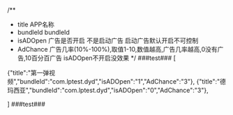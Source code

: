 /**
 *  title    APP名称
 *  bundleId bundleId
 *  isADOpen 广告是否开启 不是启动广告 启动广告默认开启不可控制
 *  AdChance 广告几率(10%-100%),取值1-10,数值越高,广告几率越高,0没有广告,10百分百广告 isADOpen不开启没效果
 */
###test###
[

{"title":"第一弹视频","bundleId":"com.lptest.dyd","isADOpen":"1","AdChance":"3"},
{"title":"德玛西亚","bundleId":"com.lptest.dyd","isADOpen":"0","AdChance":"3"},

]
###test###
